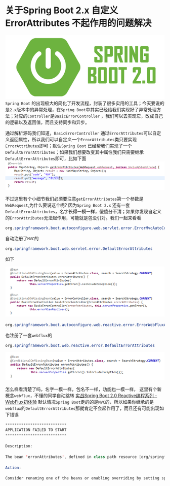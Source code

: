 # 关于Spring Boot 2.x 自定义 ErrorAttributes 不起作用的问题解决
![在这里插入图片描述](./images/errorattributes/springBoot2Art.png)
`Spring Boot` 的出现极大的简化了开发流程，封装了很多实用的工具；今天要说的是`2.x`版本中的异常处理，在`Spring Boot`中其实已经给我们实现好了异常处理方法；对应的`Controller`是`BasicErrorController` ，我们可以去实现它，改成自己的逻辑以及返回值，而且支持同步和异步。

通过解析源码我们知道，`BasicErrorController` 通过`ErrorAttributes`可以自定义返回属性，所以我们可以自定义一个`ErrorAttributes`类只要实现`ErrorAttributes`即可；默认`Spring Boot` 已经帮我们实现了一个`DefaultErrorAttributes`；如果我们想要改变其中属性我们只需要继承`DefaultErrorAttributes`即可，比如下面![在这里插入图片描述](./images/errorattributes/1.png)

不过这里有个小细节我们必须要注意`getErrorAttributes`第一个参数是`WebRequest`,为什么要说这个呢? 因为`Spring Boot 2.x` 还有一套`DefaultErrorAttributes`，名字长得一模一样，傻傻分不清；如果你发现自定义的`ErrorAttributes`无法起作用，可能就是包没引对。我们一起来看看

```java
org.springframework.boot.autoconfigure.web.servlet.error.ErrorMvcAutoConfiguration
```
自动注册了`MVC`的
```java
org.springframework.boot.web.servlet.error.DefaultErrorAttributes
```
如下

![在这里插入图片描述](./images/errorattributes/2.png)
```java
org.springframework.boot.autoconfigure.web.reactive.error.ErrorWebFluxAutoConfiguration
```
也注册了一套`webflux`的
```java
org.springframework.boot.web.reactive.error.DefaultErrorAttributes
```
![在这里插入图片描述](./images/errorattributes/3.png)

怎么样看清楚了吗，名字一模一样，包名不一样，功能也一模一样，
这里有个新概念`webflux`，不懂的同学自动跳转 [实战Spring Boot 2.0 Reactive编程系列 - WebFlux初体验](https://juejin.im/post/5b3a24386fb9a024ed75ab36)
默认情况`Spring Boot`走的的是`MVC`的，所以如果你继承的是`webflux`的`DefaultErrorAttributes`那就肯定不会起作用了，而且还有可能出现如下错误
```java
***************************
APPLICATION FAILED TO START
***************************

Description:

The bean 'errorAttributes', defined in class path resource [org/springframework/boot/autoconfigure/web/servlet/error/ErrorMvcAutoConfiguration.class], could not be registered. A bean with that name has already been defined in class path resource [com/micro/cfg/CfgErrorAttributes.class] and overriding is disabled.

Action:

Consider renaming one of the beans or enabling overriding by setting spring.main.allow-bean-definition-overriding=true


```

